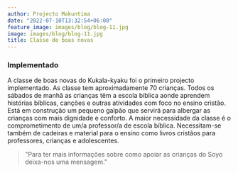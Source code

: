 ```yaml
---
author: Projecto Makuntima
date: "2022-07-10T13:32:54+06:00"
feature_image: images/blog/blog-11.jpg
image: images/blog/blog-11.jpg
title: Classe de boas novas
---
```

### Implementado

A classe de boas novas do Kukala-kyaku foi o primeiro projecto  implementado. As classe tem aproximadamente 70 crianças. Todos os sábados de manhã as crianças têm a escola bíblica aonde aprendem histórias bíblicas, canções e outras atividades com foco no ensino cristão. Está em construção um pequeno galpão que servirá para albergar as crianças com mais dignidade e conforto. A maior necessidade da classe é o comprometimento de um/a professor/a de escola bíblica. Necessitam-se também de cadeiras e material para o ensino como livros cristãos para professores, crianças e adolescentes.

> "Para ter mais informações sobre como apoiar as crianças do Soyo deixa-nos uma mensagem."



